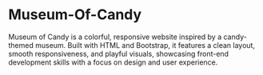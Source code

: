 # Museum-Of-Candy
Museum of Candy is a colorful, responsive website inspired by a candy-themed museum. Built with HTML and Bootstrap, it features a clean layout, smooth responsiveness, and playful visuals, showcasing front-end development skills with a focus on design and user experience.
